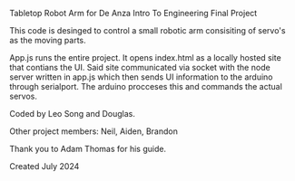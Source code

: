 Tabletop Robot Arm for De Anza Intro To Engineering Final Project

This code is desinged to control a small robotic arm consisiting of servo's as the moving parts.

App.js runs the entire project. It opens index.html as a locally hosted site that contians the UI. Said site communicated via socket with the node server written in app.js which then sends UI information to the arduino through serialport. The arduino procceses this and commands the actual servos.

Coded by Leo Song and Douglas.

Other project members: Neil, Aiden, Brandon

Thank you to Adam Thomas for his guide.

Created July 2024

